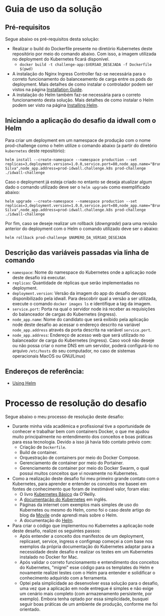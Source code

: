 # Guia de uso da solução

## Pré-requisitos

Segue abaixo os pré-requisitos desta solução:

* Realizar o build do Dockerfile presente no diretório Kubernetes deste repositório por meio do comando abaixo. Com isso, a imagem utilizada no deployment do Kubernetes ficará disponível.
    * `docker build -t challenge-app:$VERSAO_DESEJADA -f Dockerfile $(pwd)`
* A instalação do Nginx Ingress Controller faz-se necessária para o correto funcionamento do balanceamento de carga entre os pods do deployment. Mais detalhes de como instalar o controlador podem ser vistos na página [Installation Guide](https://kubernetes.github.io/ingress-nginx/deploy/).
* A instalação do Helm também faz-se necessária para o correto funcionamento desta solução. Mais detalhes de como instalar o Helm podem ser visto na página [Installing Helm](https://helm.sh/docs/intro/install/).
## Iniciando a aplicação do desafio da idwall com o Helm

Para criar um deployment em um namespace de produção com o nome prod-challenge como o helm utilize o comando abaixo (a partir do diretório `kubernetes` deste repositório):

```
helm install --create-namespace --namespace production --set replicas=3,deployment.version=1.0.0,service.port=80,node_app.name="Bruno Silva",node_app.address=prod-idwall.challenge.k8s prod-challenge ./idwall-challenge
```

Caso o deployment já esteja criado no entanto se deseja atualizar algum dado o comando utilizado deve ser o `helm upgrade` como exemplificado abaixo:

```
helm upgrade --create-namespace --namespace production --set replicas=3,deployment.version=1.0.0,service.port=80,node_app.name="Bruno Silva",node_app.address=prod-idwall.challenge.k8s prod-challenge ./idwall-challenge
```

Por fim, caso se deseje realizar um rollback (*downgrade*) para uma revisão anterior do deployment com o Helm o comando utilizado deve ser o abaixo:

```
helm rollback prod-challenge $NUMERO_DA_VERSAO_DESEJADA
```

## Descrição das variáveis passadas via linha de comando

* `namespace`: Nome do namespace do Kubernetes onde a aplicação node deste desafio irá executar.
* `replicas`: Quantidade de réplicas que serão implementadas no deployment.
* `deployment.version`: Versão da imagem do app do desafio devops disponibilizado pela idwall. Para descobrir qual a versão a ser utilizada, execute o comando `docker images ls` e identifique a tag da imagem.
* `service.port`: Porta na qual o servidor node irá receber as requisições do balanceador de cargas do Kubernetes (ingress).
* `node_app.name`: Nome do candidato que será exibido pela aplicação node deste desafio ao acessar o endereço descrito na variável `node_app.address` através da porta descrita na variável `service.port`.
* `node_app.address`: Endereço de acesso web que será utilizado no balanceador de carga do Kubernetes (ingress). Caso você não deseje ou não possa criar o nome DNS em um servidor, poderá configurá-lo no arquivo `/etc/hosts` do seu computador, no caso de sistemas operacionais MacOS ou GNU/Linux)

## Endereços de referência:

* [Using Helm](https://helm.sh/docs/intro/using_helm/)

# Processo de resolução do desafio

Segue abaixo o meu processo de resolução deste desafio:

* Durante minha vida acadêmica e profissional tive a oportunidade de conhecer e trabalhar bem com containers Docker, o que me ajudou muito principalmente no entendimento dos conceitos e boas práticas para essa tecnologia. Devido a isso já havia tido contato prévio com:
    * Criação de `Dockerfile`.
    * Build de container.
    * Orquestração de containers por meio do Docker Compose.
    * Gerenciamento de container por meio do Portainer.
    * Gerenciamento de container por meio do Docker Swarm, o qual possui muitos conceitos que vi novamente no Kubernetes.
* Como a realização deste desafio foi meu primeiro grande contato com o Kubernetes, para aprender e entender os conceitos me baseei em fontes de conhecimento que foram de inestimável valor, foram elas:
    * O livro [Kubernetes Básico](https://novatec.com.br/livros/kubernetes-basico/) da O'Reilly.
    * A [documentação do Kubernetes](https://kubernetes.io/docs/home/) em inglês.
    * Páginas da internet com exemplos mais simples de uso do Kubernetes ou mesmo do Helm, como foi o caso deste artigo do blog da [Movile](https://movile.blog/empacotando-aplicacoes-kubernetes-com-helm/) onde aprendi mais sobre o Helm.
    * A documentação do [Helm](https://helm.sh/docs/).
* Para criar o código que implementou no Kubernetes a aplicação node deste desafio, realizei os seguintes passos:
    * Após entender a conceito dos manifestos de um deployment, replicaset, service, ingress e configmap começei a com base nos exemplos da própria documentação do Kubernetes adaptar para a necessidade deste desafio e realizar os testes em um Kubernetes instalado no Docker for Mac.
    * Após validar o correto funcionamento e entendimento dos conceitos do Kubernetes, "migrei" esse código para os templates do Helm e novamente realizei testes com o Helm para entender e solidificar o conhecimento adquirido com a ferramenta.
    * Optei pela simplicidade ao desenvolver essa solução para o desafio, uma vez que a aplicação em node entregue é simples e não exige um cenário mais completo (com armazenamento persistente, por exemplo). Embora tenha optado por essa simplicidade, busquei seguir boas práticas de um ambiente de produção, conforme me foi orientado.